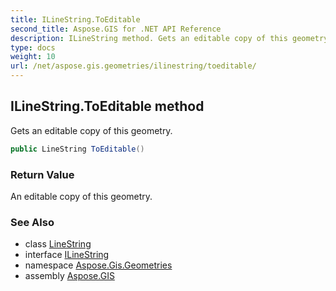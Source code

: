 ```yaml
---
title: ILineString.ToEditable
second_title: Aspose.GIS for .NET API Reference
description: ILineString method. Gets an editable copy of this geometry
type: docs
weight: 10
url: /net/aspose.gis.geometries/ilinestring/toeditable/
---
```

## ILineString.ToEditable method

Gets an editable copy of this geometry.

```csharp
public LineString ToEditable()
```

### Return Value

An editable copy of this geometry.

### See Also

* class [LineString](../../linestring/)
* interface [ILineString](../)
* namespace [Aspose.Gis.Geometries](../../ilinestring/)
* assembly [Aspose.GIS](../../../)


